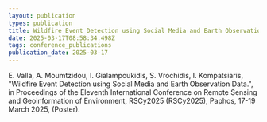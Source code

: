 ```yaml
---
layout: publication
types: publication
title: Wildfire Event Detection using Social Media and Earth Observation Data
date: 2025-03-17T08:58:34.498Z
tags: conference_publications
publication_date: 2025-03-17
---
```

<!--StartFragment-->

E. Valla, A. Moumtzidou, I. Gialampoukidis, S. Vrochidis, I. Kompatsiaris, "Wildfire Event Detection using Social Media and Earth Observation Data.", in Proceedings of the Eleventh International Conference on Remote Sensing and Geoinformation of Environment, RSCy2025 (RSCy2025), Paphos, 17-19 March 2025, (Poster).

<!--EndFragment-->